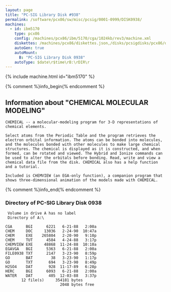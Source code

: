 ```yaml
---
layout: page
title: "PC-SIG Library Disk #938"
permalink: /software/pcx86/sw/misc/pcsig/0001-0999/DISK0938/
machines:
  - id: ibm5170
    type: pcx86
    config: /machines/pcx86/ibm/5170/cga/1024kb/rev3/machine.xml
    diskettes: /machines/pcx86/diskettes.json,/disks/pcsigdisks/pcx86/diskettes.json
    autoGen: true
    autoMount:
      B: "PC-SIG Library Disk 0938"
    autoType: $date\r$time\rB:\rDIR\r
---
```


{% include machine.html id="ibm5170" %}

{% comment %}info_begin{% endcomment %}

## Information about "CHEMICAL MOLECULAR MODELING"

    CHEMICAL -- a molecular-modeling program for 3-D representations of
    chemical elements.
    
    Select atoms from the Periodic Table and the program retrieves the
    electron orbital information. The atoms can be bonded into molecules,
    and the molecules bonded with other molecules to make large chemical
    structures. The chemical is displayed as it is constructed, and when
    formed, can be rotated and viewed. The Hybrid and Ionize commands can
    be used to alter the orbitals before bonding. Read, write and view a
    chemical data file from the disk. CHEMICAL also has a help function
    and a tutorial.
    
    Included is CHEMVIEW (an EGA-only function), a companion program that
    shows three-dimensional animation of the models made with CHEMICAL.
{% comment %}info_end{% endcomment %}


### Directory of PC-SIG Library Disk 0938

     Volume in drive A has no label
     Directory of A:\

    CGA      BGI      6221   6-21-88   2:00a
    CHEM     DOC     13036   2-24-90  10:47a
    CHEM     EXE    265804   2-20-90   9:10p
    CHEM     TUT      4584   4-24-88   3:17p
    CHEMVIEW EXE     48868  11-24-88  10:10a
    EGAVGA   BGI      5363   6-21-88   2:00a
    FILE0938 TXT      2147   3-23-90   8:59p
    GO       BAT        38   3-23-90   1:17p
    GO       TXT       694   3-23-90   8:49p
    H2SO4    DAT       928  11-17-89   6:28p
    HERC     BGI      6093   6-21-88   2:00a
    WATER    DAT       405  12-03-88   3:37p
           12 file(s)     354181 bytes
                            2048 bytes free
